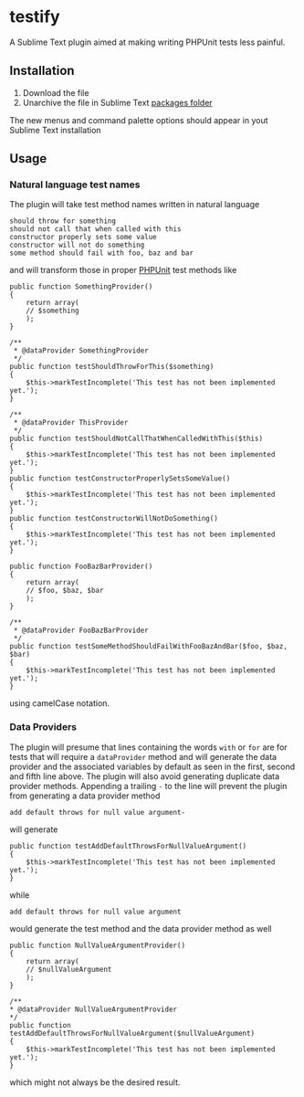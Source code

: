testify
=======

A Sublime Text plugin aimed at making writing PHPUnit tests less painful.

## Installation
1. Download the file
2. Unarchive the file in Sublime Text [packages folder](http://sublimetext.info/docs/en/extensibility/packages.html)

The new menus and command palette options should appear in yout Sublime Text installation

## Usage

### Natural language test names
The plugin will take test method names written in natural language

    should throw for something
    should not call that when called with this
    constructor properly sets some value
    constructor will not do something
    some method should fail with foo, baz and bar

and will transform those in proper [PHPUnit](http://phpunit.de/) test methods like

    public function SomethingProvider()
    {
        return array(
        // $something
        );
    }

    /**
     * @dataProvider SomethingProvider
     */
    public function testShouldThrowForThis($something)
    {
        $this->markTestIncomplete('This test has not been implemented yet.');
    }

    /**
     * @dataProvider ThisProvider
     */
    public function testShouldNotCallThatWhenCalledWithThis($this)
    {
        $this->markTestIncomplete('This test has not been implemented yet.');
    }
    public function testConstructorProperlySetsSomeValue()
    {
        $this->markTestIncomplete('This test has not been implemented yet.');
    }
    public function testConstructorWillNotDoSomething()
    {
        $this->markTestIncomplete('This test has not been implemented yet.');
    }

    public function FooBazBarProvider()
    {
        return array(
        // $foo, $baz, $bar
        );
    }

    /**
     * @dataProvider FooBazBarProvider
     */
    public function testSomeMethodShouldFailWithFooBazAndBar($foo, $baz, $bar)
    {
        $this->markTestIncomplete('This test has not been implemented yet.');
    }

using camelCase notation.

### Data Providers
The plugin will presume that lines containing the words <code>with</code> or <code>for</code> are for tests that will require a <code>dataProvider</code> method and will generate the data provider and the associated variables by default as seen in the first, second and fifth line above.
The plugin will also avoid generating duplicate data provider methods.
Appending a trailing <code>-</code> to the line will prevent the plugin from generating a data provider method

    add default throws for null value argument-

will generate

    public function testAddDefaultThrowsForNullValueArgument()
    {
        $this->markTestIncomplete('This test has not been implemented yet.');
    }

while 

    add default throws for null value argument

would generate the test method and the data provider method as well

    public function NullValueArgumentProvider()
    {
        return array(
        // $nullValueArgument
        );
    }

    /**
    * @dataProvider NullValueArgumentProvider
    */
    public function testAddDefaultThrowsForNullValueArgument($nullValueArgument)
    {
        $this->markTestIncomplete('This test has not been implemented yet.');
    }

which might not always be the desired result.
